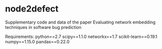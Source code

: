 # node2defect
Supplementary code and data of the paper Evaluating network embedding techniques in software bug prediction

Requirements:
python==2.7
scipy==1.1.0
networkx==1.7
scikit-learn==0.19.1
numpy==1.15.0
pandas==0.22.0
